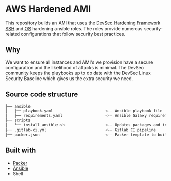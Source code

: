 # AWS Hardened AMI

This repository builds an AMI that uses the [DevSec Hardening Framework](https://dev-sec.io/) [SSH](https://github.com/dev-sec/ansible-ssh-hardening) and [OS](https://github.com/dev-sec/ansible-os-hardening) hardening ansible roles. The roles provide numerous security-related configurations that follow security best practices.

## Why

We want to ensure all instances and AMI's we provision have a secure configuration and the likelihood of attacks is minimal. The DevSec community keeps the playbooks up to do date with the DevSec Linux Security Baseline which gives us the extra security we need.

## Source code structure

```bash
├── ansible
│   ├── playbook.yaml                       <-- Ansible playbook file
│   ├── requirements.yaml                   <-- Ansible Galaxy requirements containing additional Roles to be used (DevSec)
├── scripts
│   └── install_ansible.sh                  <-- Updates packages and installs ansible on the OS
├── .gitlab-ci.yml                          <-- Gitlab CI pipeline
├── packer.json                             <-- Packer template to build AMI
```

## Built with

* [Packer](https://www.packer.io/)
* [Ansible](https://www.ansible.com/)
* Shell
